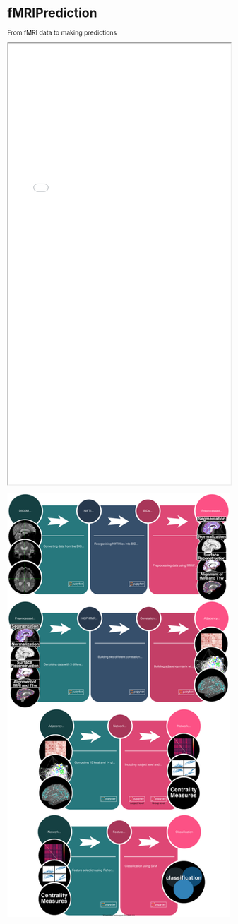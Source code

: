 fMRIPrediction
==============================

From fMRI data to making predictions

<iframe src="/ref/projects/brain_network/pipeline_with_links.html" style="width:100%; height:1000px;" seamless></iframe>

![pipeline](./docs/pipeline/pipeline_with_links.svg)


